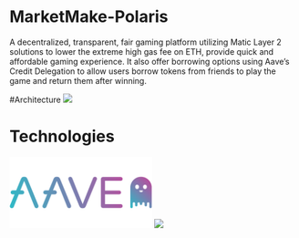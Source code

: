 # MarketMake-Polaris
A decentralized, transparent, fair gaming platform utilizing Matic Layer 2 solutions to lower the extreme high gas fee on ETH, provide quick and affordable gaming experience. It also offer borrowing options using Aave’s Credit Delegation to allow users borrow tokens from friends to play the game and return them after winning.

#Architecture
<img src="./imgs/arch.png" width="250">


# Technologies
<img src="./imgs/aave.png" width="250">
<img src="./imgs/matic.png" width="250">
